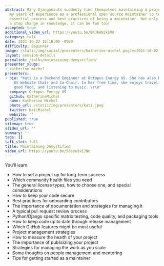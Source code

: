 ```yaml
---
abstract: Many Djangonauts suddenly find themselves maintaining a project. I’ll use
  my years of experience as a professional open source maintainer to teach you the
  essential process and best practices of being a maintainer. Not only is maintaining
  a step change in knowledge, it can be fun too!
accepted: true
additional_video_url: https://youtu.be/BKJKAN2kEM8
category: talk
date: 2021-10-22 15:10:00 -0500
difficulty: Beginner
image: /static/img/social/presenters/katherine-michel.png?v=2021-10-02
layout: session-details
permalink: /talks/maintaining-demystified/
presenter_slugs:
- katherine-michel
presenters:
- bio: "Kati is a Backend Engineer at Octopus Energy US. She has also been the DjangoCon
    US Website Chair and Co-Chair. In her free time, she enjoys traveling,       eating
    good food, and listening to music. \r\n"
  company: Octopus Energy US
  github: KatherineMichel
  name: Katherine Michel
  photo_url: /static/img/presenters/kati.jpeg
  twitter: KatiMichel
  website: ''
published: true
sitemap: true
slides_url: ''
summary: ''
tags: []
talk_slot: full
title: Maintaining Demystified
video_url: https://youtu.be/56sxu9vEJNc
---
```


You’ll learn

* How to set a project up for long-term success
* Which community health files you need
* The general license types, how to choose one, and special considerations
* How to keep your code secure
* Best practices for onboarding contributors
* The importance of documentation and strategies for managing it
* A typical pull request review process
* Python/Django specific matrix testing, code quality, and packaging tools
* How to keep code up to date through release management
* Which GitHub features might be most useful
* Project management strategies
* How to measure the health of your project
* The importance of publicizing your project
* Strategies for managing the work as you scale
* Some thoughts on people management and mentoring
* Tips for getting started as a maintainer
